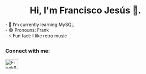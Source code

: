 <div align="center">
  <h1>Hi, I'm Francisco Jesús 👋.</h1>
</div>
<p>
- 🌱 I’m currently learning MySQL<br>
- 😄 Pronouns: Frank<br>
- ⚡ Fun fact: I like retro music<br>
</p>

<h3 align="left">Connect with me:</h3>
<a href="https://twitter.com/FrankSC6482" target="_blank">
        <img src="https://1000logos.net/wp-content/uploads/2017/06/Twitter-Log%D0%BE.png" alt="Frank6482" width="40" height="30">
</a>

